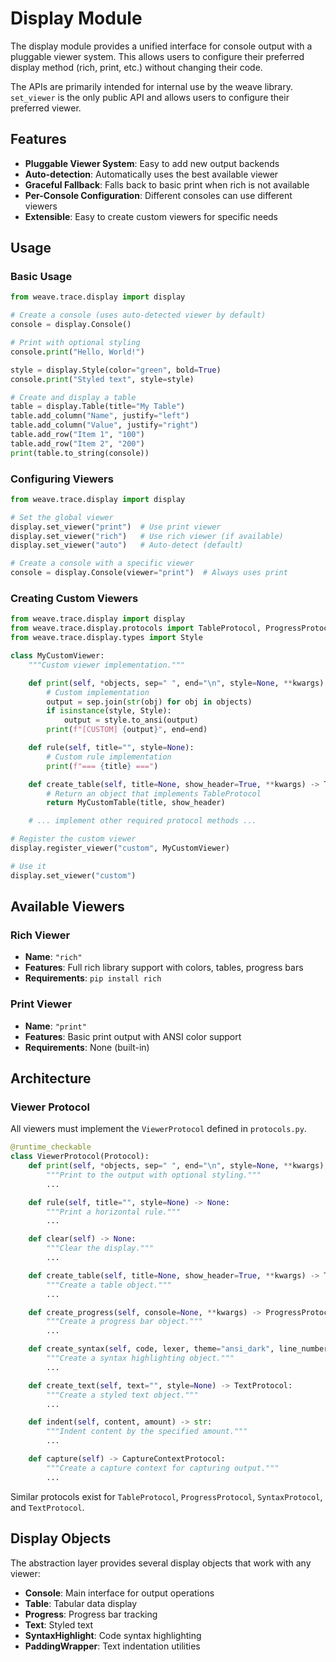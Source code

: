 # Display Module

The display module provides a unified interface for console output with a pluggable viewer system. This allows users to configure their preferred display method (rich, print, etc.) without changing their code.

The APIs are primarily intended for internal use by the weave library. `set_viewer` is the only public API and allows users to configure their preferred viewer.

## Features

- **Pluggable Viewer System**: Easy to add new output backends
- **Auto-detection**: Automatically uses the best available viewer
- **Graceful Fallback**: Falls back to basic print when rich is not available
- **Per-Console Configuration**: Different consoles can use different viewers
- **Extensible**: Easy to create custom viewers for specific needs

## Usage

### Basic Usage

```python
from weave.trace.display import display

# Create a console (uses auto-detected viewer by default)
console = display.Console()

# Print with optional styling
console.print("Hello, World!")

style = display.Style(color="green", bold=True)
console.print("Styled text", style=style)

# Create and display a table
table = display.Table(title="My Table")
table.add_column("Name", justify="left")
table.add_column("Value", justify="right")
table.add_row("Item 1", "100")
table.add_row("Item 2", "200")
print(table.to_string(console))
```

### Configuring Viewers

```python
from weave.trace.display import display

# Set the global viewer
display.set_viewer("print")  # Use print viewer
display.set_viewer("rich")   # Use rich viewer (if available)
display.set_viewer("auto")   # Auto-detect (default)

# Create a console with a specific viewer
console = display.Console(viewer="print")  # Always uses print
```

### Creating Custom Viewers

```python
from weave.trace.display import display
from weave.trace.display.protocols import TableProtocol, ProgressProtocol
from weave.trace.display.types import Style

class MyCustomViewer:
    """Custom viewer implementation."""

    def print(self, *objects, sep=" ", end="\n", style=None, **kwargs):
        # Custom implementation
        output = sep.join(str(obj) for obj in objects)
        if isinstance(style, Style):
            output = style.to_ansi(output)
        print(f"[CUSTOM] {output}", end=end)

    def rule(self, title="", style=None):
        # Custom rule implementation
        print(f"=== {title} ===")

    def create_table(self, title=None, show_header=True, **kwargs) -> TableProtocol:
        # Return an object that implements TableProtocol
        return MyCustomTable(title, show_header)

    # ... implement other required protocol methods ...

# Register the custom viewer
display.register_viewer("custom", MyCustomViewer)

# Use it
display.set_viewer("custom")
```

## Available Viewers

### Rich Viewer

- **Name**: `"rich"`
- **Features**: Full rich library support with colors, tables, progress bars
- **Requirements**: `pip install rich`

### Print Viewer

- **Name**: `"print"`
- **Features**: Basic print output with ANSI color support
- **Requirements**: None (built-in)

## Architecture

### Viewer Protocol

All viewers must implement the `ViewerProtocol` defined in `protocols.py`.

```python
@runtime_checkable
class ViewerProtocol(Protocol):
    def print(self, *objects, sep=" ", end="\n", style=None, **kwargs) -> None:
        """Print to the output with optional styling."""
        ...

    def rule(self, title="", style=None) -> None:
        """Print a horizontal rule."""
        ...

    def clear(self) -> None:
        """Clear the display."""
        ...

    def create_table(self, title=None, show_header=True, **kwargs) -> TableProtocol:
        """Create a table object."""
        ...

    def create_progress(self, console=None, **kwargs) -> ProgressProtocol:
        """Create a progress bar object."""
        ...

    def create_syntax(self, code, lexer, theme="ansi_dark", line_numbers=False) -> SyntaxProtocol:
        """Create a syntax highlighting object."""
        ...

    def create_text(self, text="", style=None) -> TextProtocol:
        """Create a styled text object."""
        ...

    def indent(self, content, amount) -> str:
        """Indent content by the specified amount."""
        ...

    def capture(self) -> CaptureContextProtocol:
        """Create a capture context for capturing output."""
        ...
```

Similar protocols exist for `TableProtocol`, `ProgressProtocol`, `SyntaxProtocol`, and `TextProtocol`.

## Display Objects

The abstraction layer provides several display objects that work with any viewer:

- **Console**: Main interface for output operations
- **Table**: Tabular data display
- **Progress**: Progress bar tracking
- **Text**: Styled text
- **SyntaxHighlight**: Code syntax highlighting
- **PaddingWrapper**: Text indentation utilities
